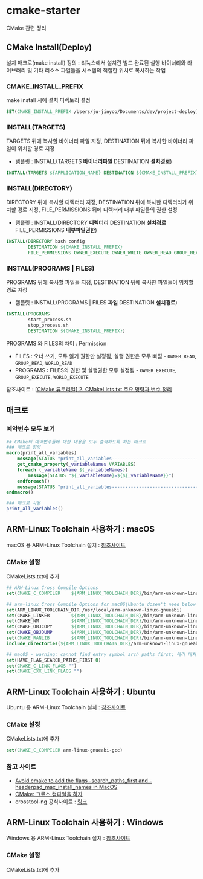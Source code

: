 # cmake-starter
CMake 관련 정리

## CMake Install(Deploy)
설치 매크로(make install) 정의 : 리눅스에서 설치란 빌드 완료된 실행 바이너리와 라이브러리 및 기타 리소스 파일들을 시스템의
적절한 위치로 복사하는 작업

### CMAKE_INSTALL_PREFIX
make install 시에 설치 디렉토리 설정
```cmake
SET(CMAKE_INSTALL_PREFIX /Users/ju-jinyoo/Documents/dev/project-deploy)
```

### INSTALL(TARGETS)
TARGETS 뒤에 복사할 바이너리 파일 지정, DESTINATION 뒤에 복사한 바이너리 파일이 위치할 경로 지정
* 템플릿 : INSTALL(TARGETS <b>바이너리파일</b> DESTINATION <b>설치경로</b>)
```cmake 
INSTALL(TARGETS ${APPLICATION_NAME} DESTINATION ${CMAKE_INSTALL_PREFIX})
```

### INSTALL(DIRECTORY)
DIRECTORY 뒤에 복사할 디렉터리 지정, DESTINATION 뒤에 복사한 디렉터리가 위치할 경로 지정, FILE_PERMISSIONS 뒤에 
디렉터리 내부 파일들의 권한 설정
* 탬플릿 : INSTALL(DIRECTORY <b>디렉터리</b> DESTINATION <b>설치경로</b> FILE_PERMISSIONS <b>내부파일권한</b>)
```cmake
INSTALL(DIRECTORY bash config
        DESTINATION ${CMAKE_INSTALL_PREFIX}
        FILE_PERMISSIONS OWNER_EXECUTE OWNER_WRITE OWNER_READ GROUP_READ GROUP_EXECUTE WORLD_READ WORLD_EXECUTE)
```

### INSTALL(PROGRAMS | FILES)
PROGRAMS 뒤에 복사할 파일들 지정, DESTINATION 뒤에 복사한 파일들이 위치할 경로 지정
* 탬플릿 : INSTALL(PROGRAMS | FILES <b>파일</b> DESTINATION <b>설치경로</b>)
```cmake
INSTALL(PROGRAMS
        start_process.sh
        stop_process.sh
        DESTINATION ${CMAKE_INSTALL_PREFIX})
``` 

PROGRAMS 와 FILES의 차이 : Permission
* FILES : 오너 쓰기, 모두 읽기 권한만 설정됨, 실행 권한은 모두 빠짐 - `OWNER_READ`, `GROUP_READ`, `WORLD_READ`
* PROGRAMS : FILES의 권한 및 실행권한 모두 설정됨 - `OWNER_EXECUTE`, `GROUP_EXECUTE`, `WORLD_EXECUTE`

참조사이트 : [[CMake 튜토리얼] 2. CMakeLists.txt 주요 명령과 변수 정리](https://www.tuwlab.com/ece/27260)

## 매크로
### 예약변수 모두 보기 
```cmake
## CMake의 예약변수들에 대한 내용을 모두 출력하도록 하는 매크로
### 매크로 정의
macro(print_all_variables)
    message(STATUS "print_all_variables------------------------------------------{")
    get_cmake_property(_variableNames VARIABLES)
    foreach (_variableName ${_variableNames})
        message(STATUS "${_variableName}=${${_variableName}}")
    endforeach()
    message(STATUS "print_all_variables------------------------------------------}")
endmacro()

### 매크로 사용
print_all_variables()
```

## ARM-Linux Toolchain 사용하기 : macOS
macOS 용 ARM-Linux Toolchain 설치 : [참조사이트](https://github.com/JuJin1324/CLion_stater#arm-linux-%ED%88%B4%EC%B2%B4%EC%9D%B8-%EC%85%8B%ED%8C%85-1)

### CMake 설정
CMakeLists.txt에 추가
```cmake
## ARM-Linux Cross Compile Options
set(CMAKE_C_COMPILER    ${ARM_LINUX_TOOLCHAIN_DIR}/bin/arm-unknown-linux-gnueabi-gcc)

## arm-linux Cross Compile Options for macOS(Ubuntu dosen't need below options)
set(ARM_LINUX_TOOLCHAIN_DIR /usr/local/arm-unknown-linux-gnueabi)
set(CMAKE_LINKER        ${ARM_LINUX_TOOLCHAIN_DIR}/bin/arm-unknown-linux-gnueabi-ld)
set(CMAKE_NM            ${ARM_LINUX_TOOLCHAIN_DIR}/bin/arm-unknown-linux-gnueabi-nm)
set(CMAKE_OBJCOPY       ${ARM_LINUX_TOOLCHAIN_DIR}/bin/arm-unknown-linux-gnueabi-objcopy)
set(CMAKE_OBJDUMP       ${ARM_LINUX_TOOLCHAIN_DIR}/bin/arm-unknown-linux-gnueabi-objdump)
set(CMAKE_RANLIB        ${ARM_LINUX_TOOLCHAIN_DIR}/bin/arm-unknown-linux-gnueabi-ranlib)
include_directories(${ARM_LINUX_TOOLCHAIN_DIR}/arm-unknown-linux-gnueabi/sysroot/usr/include)

## macOS - warning: cannot find entry symbol arch_paths_first; 에러 대처
set(HAVE_FLAG_SEARCH_PATHS_FIRST 0)
set(CMAKE_C_LINK_FLAGS "")
set(CMAKE_CXX_LINK_FLAGS "")
```

## ARM-Linux Toolchain 사용하기 : Ubuntu
Ubuntu 용 ARM-Linux Toolchain 설치 : [참조사이트](https://github.com/JuJin1324/CLion_stater#arm-linux-%ED%88%B4%EC%B2%B4%EC%9D%B8-%EC%85%8B%ED%8C%85-2)

### CMake 설정
CMakeLists.txt에 추가
```cmake
set(CMAKE_C_COMPILER arm-linux-gnueabi-gcc)
```

### 참고 사이트
* [Avoid cmake to add the flags -search_paths_first and -headerpad_max_install_names in MacOS](https://stackoverflow.com/questions/54482519/avoid-cmake-to-add-the-flags-search-paths-first-and-headerpad-max-install-name)
* [CMake: 크로스 컴파일을 하자](https://codecooking.tistory.com/81)
* crosstool-ng 공식사이트 : [링크](https://crosstool-ng.github.io/)

## ARM-Linux Toolchain 사용하기 : Windows
Windows 용 ARM-Linux Toolchain 설치 : [참조사이트](https://github.com/JuJin1324/CLion_stater#arm-linux-%ED%88%B4%EC%B2%B4%EC%9D%B8-%EC%85%8B%ED%8C%85)

### CMake 설정
CMakeLists.txt에 추가
```cmake

```
